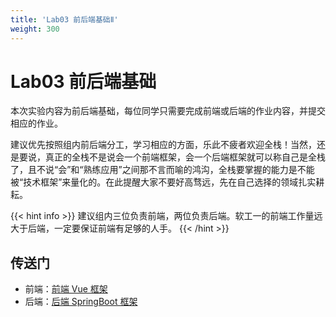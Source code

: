 ```yaml
---
title: 'Lab03 前后端基础Ⅱ'
weight: 300
---
```


# Lab03 前后端基础

本次实验内容为前后端基础，每位同学只需要完成前端或后端的作业内容，并提交相应的作业。

建议优先按照组内前后端分工，学习相应的方面，乐此不疲者欢迎全栈！当然，还是要说，真正的全栈不是说会一个前端框架，会一个后端框架就可以称自己是全栈了，且不说“会”和“熟练应用”之间那不言而喻的鸿沟，全栈要掌握的能力是不能被“技术框架”来量化的。在此提醒大家不要好高骛远，先在自己选择的领域扎实耕耘。

{{< hint info >}}
建议组内三位负责前端，两位负责后端。软工一的前端工作量远大于后端，一定要保证前端有足够的人手。
{{< /hint >}}

## 传送门

- 前端：[前端 Vue 框架](/SE-Labs/docs/labs/lab03/frontend_index/)
- 后端：[后端 SpringBoot 框架](/SE-Labs/docs/labs/lab03/backend_index/)